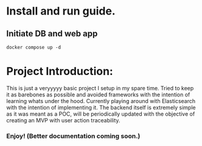 # Install and run guide.
## Initiate DB and web app
    docker compose up -d

# Project Introduction:

This is just a veryyyyy basic project I setup in my spare time. Tried to keep it as barebones as possible and avoided frameworks with the intention of learning whats under the hood. Currently playing around with Elasticsearch with the intention of implementing it. The backend itself is extremely simple as it was meant as a POC, will be periodically updated with the objective of creating an MVP with user action traceability. 

### Enjoy! (Better documentation coming soon.)